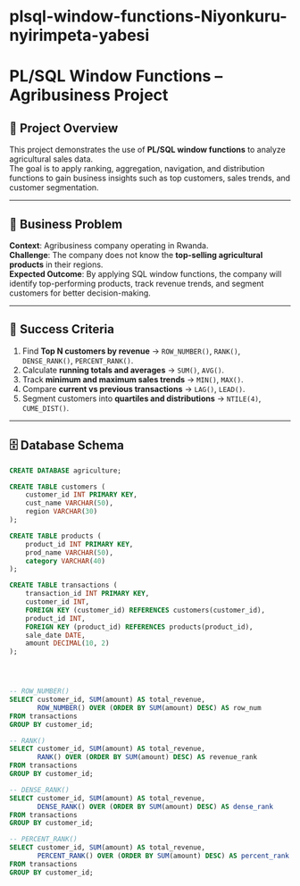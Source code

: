 # plsql-window-functions-Niyonkuru-nyirimpeta-yabesi

# PL/SQL Window Functions – Agribusiness Project

## 📌 Project Overview
This project demonstrates the use of **PL/SQL window functions** to analyze agricultural sales data.  
The goal is to apply ranking, aggregation, navigation, and distribution functions to gain business insights such as top customers, sales trends, and customer segmentation.  

---

## 🏢 Business Problem
**Context**: Agribusiness company operating in Rwanda.  
**Challenge**: The company does not know the **top-selling agricultural products** in their regions.  
**Expected Outcome**: By applying SQL window functions, the company will identify top-performing products, track revenue trends, and segment customers for better decision-making.  

---

## 🎯 Success Criteria
1. Find **Top N customers by revenue** → `ROW_NUMBER()`, `RANK()`, `DENSE_RANK()`, `PERCENT_RANK()`.  
2. Calculate **running totals and averages** → `SUM()`, `AVG()`.  
3. Track **minimum and maximum sales trends** → `MIN()`, `MAX()`.  
4. Compare **current vs previous transactions** → `LAG()`, `LEAD()`.  
5. Segment customers into **quartiles and distributions** → `NTILE(4)`, `CUME_DIST()`.  

---

## 🗄️ Database Schema
```sql
CREATE DATABASE agriculture;

CREATE TABLE customers (
    customer_id INT PRIMARY KEY,
    cust_name VARCHAR(50),
    region VARCHAR(30)
);

CREATE TABLE products (
    product_id INT PRIMARY KEY,
    prod_name VARCHAR(50),
    category VARCHAR(40)
);

CREATE TABLE transactions (
    transaction_id INT PRIMARY KEY,
    customer_id INT,
    FOREIGN KEY (customer_id) REFERENCES customers(customer_id),
    product_id INT,
    FOREIGN KEY (product_id) REFERENCES products(product_id),
    sale_date DATE,
    amount DECIMAL(10, 2)
);




-- ROW_NUMBER()
SELECT customer_id, SUM(amount) AS total_revenue,
       ROW_NUMBER() OVER (ORDER BY SUM(amount) DESC) AS row_num
FROM transactions
GROUP BY customer_id;

-- RANK()
SELECT customer_id, SUM(amount) AS total_revenue,
       RANK() OVER (ORDER BY SUM(amount) DESC) AS revenue_rank
FROM transactions
GROUP BY customer_id;

-- DENSE_RANK()
SELECT customer_id, SUM(amount) AS total_revenue,
       DENSE_RANK() OVER (ORDER BY SUM(amount) DESC) AS dense_rank
FROM transactions
GROUP BY customer_id;

-- PERCENT_RANK()
SELECT customer_id, SUM(amount) AS total_revenue,
       PERCENT_RANK() OVER (ORDER BY SUM(amount) DESC) AS percent_rank
FROM transactions
GROUP BY customer_id;

